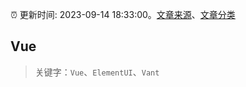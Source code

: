 :alarm_clock: 更新时间: 2023-09-14 18:33:00。[文章来源](/README.md)、[文章分类](/TAGS.md)

## Vue


> 关键字：`Vue`、`ElementUI`、`Vant`




